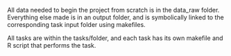 All data needed to begin the project from scratch is in the data_raw folder. 
Everything else made is in an output folder, and is symbolically linked to the corresponding task input folder using makefiles. 

All tasks are within the tasks/folder, and each task has its own makefile and R script that performs the task.
